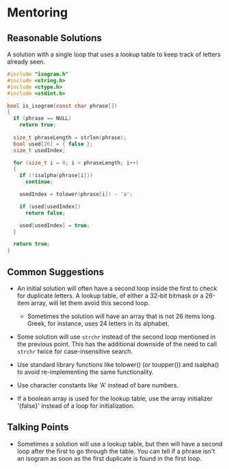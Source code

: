 # Mentoring

## Reasonable Solutions

A solution with a single loop that uses a lookup table to keep track of letters already seen.

```c
#include "isogram.h"
#include <string.h>
#include <ctype.h>
#include <stdint.h>

bool is_isogram(const char phrase[])
{
  if (phrase == NULL)
    return true;
  
  size_t phraseLength = strlen(phrase);
  bool used[26] = { false };
  size_t usedIndex;

  for (size_t i = 0; i < phraseLength; i++)
  {
    if (!isalpha(phrase[i]))
      continue;

    usedIndex = tolower(phrase[i]) - 'a';

    if (used[usedIndex])
      return false;

    used[usedIndex] = true;
  }

  return true;
}
```

## Common Suggestions

- An initial solution will often have a second loop inside the first to check for duplicate letters. A lookup table, of either a 32-bit bitmask or a 26-item array, will let them avoid this second loop.
  - Sometimes the solution will have an array that is not 26 items long. Greek, for instance, uses 24 letters in its alphabet.

- Some solution will use `strchr` instead of the second loop mentioned in the previous point. This has the additional downside of the need to call `strchr` twice for case-insensitive search.

- Use standard library functions like tolower() (or toupper()) and isalpha() to avoid re-implementing the same functionality.

- Use character constants like 'A' instead of bare numbers.

- If a boolean array is used for the lookup table, use the array initializer '{false}' instead of a loop for initialization.

## Talking Points

- Sometimes a solution will use a lookup table, but then will have a second loop after the first to go through the table. You can tell if a phrase isn't an isogram as soon as the first duplicate is found in the first loop.
